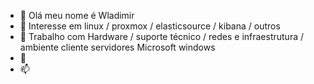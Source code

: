 - 👋 Olá meu nome é Wladimir 
- 👀 Interesse em linux / proxmox / elasticsource / kibana / outros
- 🌱 Trabalho com Hardware / suporte técnico / redes e infraestrutura  / ambiente cliente servidores Microsoft windows
- 💞️ 
- 📫 

<!---
jw1974/jw1974 is a ✨ special ✨ repository because its `README.md` (this file) appears on your GitHub profile.
You can click the Preview link to take a look at your changes.
--->
